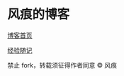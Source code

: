 # 风痕的博客

[博客首页](https://fenghen.me)

[经验随记](https://github.com/hughfenghen/hughfenghen.github.io/issues?q=-label%3AGitalk%2C%E5%BF%83%E6%83%85%2C%E8%AF%97%E8%AF%8D%2CVssue+is%3Aopen+)

禁止 fork，转载须征得作者同意 © 风痕
